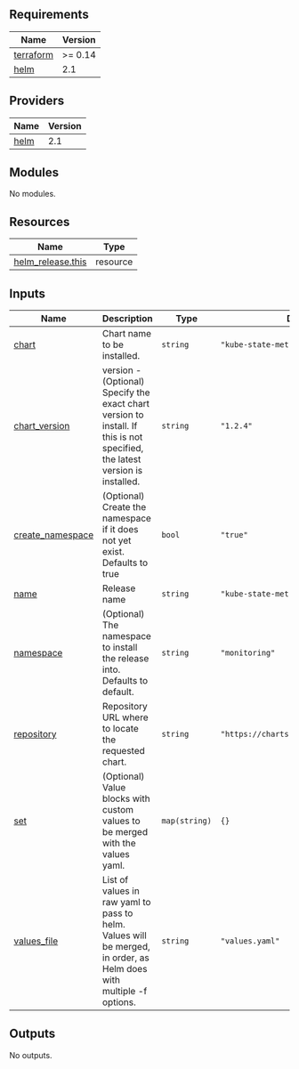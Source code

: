 ## Requirements

| Name | Version |
|------|---------|
| <a name="requirement_terraform"></a> [terraform](#requirement\_terraform) | >= 0.14 |
| <a name="requirement_helm"></a> [helm](#requirement\_helm) | 2.1 |

## Providers

| Name | Version |
|------|---------|
| <a name="provider_helm"></a> [helm](#provider\_helm) | 2.1 |

## Modules

No modules.

## Resources

| Name | Type |
|------|------|
| [helm_release.this](https://registry.terraform.io/providers/hashicorp/helm/2.1/docs/resources/release) | resource |

## Inputs

| Name | Description | Type | Default | Required |
|------|-------------|------|---------|:--------:|
| <a name="input_chart"></a> [chart](#input\_chart) | Chart name to be installed. | `string` | `"kube-state-metrics"` | no |
| <a name="input_chart_version"></a> [chart\_version](#input\_chart\_version) | version - (Optional) Specify the exact chart version to install. If this is not specified, the latest version is installed. | `string` | `"1.2.4"` | no |
| <a name="input_create_namespace"></a> [create\_namespace](#input\_create\_namespace) | (Optional) Create the namespace if it does not yet exist. Defaults to true | `bool` | `"true"` | no |
| <a name="input_name"></a> [name](#input\_name) | Release name | `string` | `"kube-state-metrics"` | no |
| <a name="input_namespace"></a> [namespace](#input\_namespace) | (Optional) The namespace to install the release into. Defaults to default. | `string` | `"monitoring"` | no |
| <a name="input_repository"></a> [repository](#input\_repository) | Repository URL where to locate the requested chart. | `string` | `"https://charts.bitnami.com/bitnami"` | no |
| <a name="input_set"></a> [set](#input\_set) | (Optional) Value blocks with custom values to be merged with the values yaml. | `map(string)` | `{}` | no |
| <a name="input_values_file"></a> [values\_file](#input\_values\_file) | List of values in raw yaml to pass to helm. Values will be merged, in order, as Helm does with multiple -f options. | `string` | `"values.yaml"` | no |

## Outputs

No outputs.

